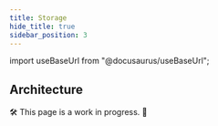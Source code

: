 ```yaml
---
title: Storage
hide_title: true
sidebar_position: 3
---
```


import useBaseUrl from "@docusaurus/useBaseUrl";

## Architecture

🛠 This page is a work in progress. 🚧
